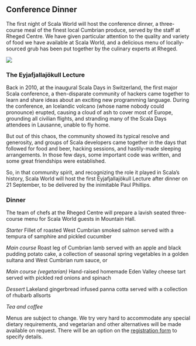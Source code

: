 ## Conference Dinner

The first night of Scala World will host the conference dinner, a three-course
meal of the finest local Cumbrian produce, served by the staff at Rheged
Centre. We have given particular attention to the quality and variety of food
we have available at Scala World, and a delicious menu of locally-sourced grub
has been put together by the culinary experts at Rheged.

<img src="/images/extempore2.png" style="shape-outside:url('/images/extempore2.png')"/>

### The Eyjafjallajökull Lecture

Back in 2010, at the inaugural Scala Days in Switzerland, the first major Scala
conference, a then-disparate community of hackers came together to learn and
share ideas about an exciting new programming language. During the conference,
an Icelandic volcano (whose name nobody could pronounce) erupted, causing a
cloud of ash to cover most of Europe, grounding all civilian flights, and
stranding many of the Scala Days attendees in Lausanne, unable to fly home.

But out of this chaos, the community showed its typical resolve and generosity,
and groups of Scala developers came together in the days that followed for food
and beer, hacking sessions, and hastily-made sleeping arrangements. In those
few days, some important code was written, and some great friendships were
established.

So, in that community spirit, and recognizing the role it played in Scala’s
history, Scala World will host the first Eyjafjallajökull Lecture after dinner
on 21 September, to be delivered by the inimitable Paul Phillips.

### Dinner

The team of chefs at the Rheged Centre will prepare a lavish seated
three-course menu for Scala World guests in Mountain Hall.

*Starter* Fillet of roasted West Cumbrian smoked salmon served with a tempura
of samphire and pickled cucumber

*Main course* Roast leg of Cumbrian lamb served with an apple and black pudding
potato cake, a collection of seasonal spring vegetables in a golden sultana and
West Cumbrian rum sauce, or

*Main course (vegetarian)* Hand-raised homemade Eden Valley cheese tart served
with pickled red onions and spinach

*Dessert* Lakeland gingerbread infused panna cotta served with a collection of
rhubarb allsorts

*Tea and coffee*

Menus are subject to change. We try very hard to accommodate any special
dietary requirements, and vegetarian and other alternatives will be made
available on request. There will be an option on the [registration
form](/registration) to specify details.

